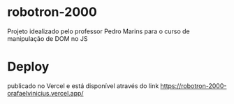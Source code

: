 # robotron-2000

Projeto idealizado pelo professor Pedro Marins para o curso de manipulação de DOM no JS

# Deploy
publicado no Vercel e está disponível através do link https://robotron-2000-orafaelvinicius.vercel.app/